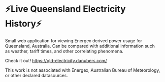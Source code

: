 # ⚡Live Queensland Electricity History⚡
Small web application for viewing Energex derived power usage for Queensland, Australia. Can be compared with additional information such as weather, tariff times, and other correlating phenomena.

Check it out!
https://qld-electricity.danubers.com/

This work is not associated with Energex, Australian Bureau of Meteorology, or other declared datasources.
